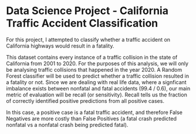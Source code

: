 # Data Science Project - California Traffic Accident Classification

For this project, I attempted to classify whether a traffic accident on California highways would result in a fatality. 

This dataset contains every instance of a traffic collision in the state of California from 2001 to 2020. For the purposes of this analysis, we will only be analysing traffic collisions that 
happened in the year 2020. A Random Forest classifier will be used to predict whether a traffic collision resulted in a fatality or not. Since we are dealing with real life data, where a signficant 
imbalance exists between nonfatal and fatal accidents (99.4 / 0.6), our main metric of evaluation will be recall (or sensitivity). Recall tells us the fraction of correctly identified positive predictions
from all positive cases. 

In this case, a positive case is a fatal traffic accident, and therefore False Negatives are more costly than False Positives (a fatal crash predicted nonfatal vs a nonfatal crash being predicted fatal).
